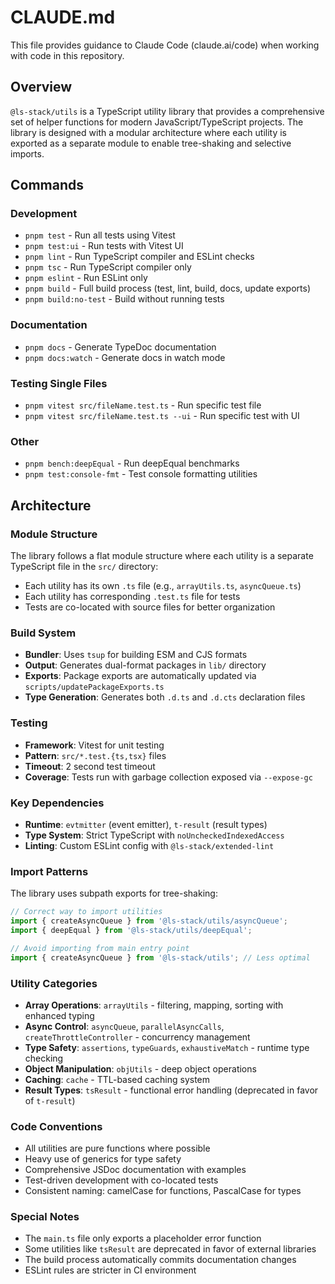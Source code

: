 # CLAUDE.md

This file provides guidance to Claude Code (claude.ai/code) when working with code in this repository.

## Overview

`@ls-stack/utils` is a TypeScript utility library that provides a comprehensive set of helper functions for modern JavaScript/TypeScript projects. The library is designed with a modular architecture where each utility is exported as a separate module to enable tree-shaking and selective imports.

## Commands

### Development
- `pnpm test` - Run all tests using Vitest
- `pnpm test:ui` - Run tests with Vitest UI
- `pnpm lint` - Run TypeScript compiler and ESLint checks
- `pnpm tsc` - Run TypeScript compiler only
- `pnpm eslint` - Run ESLint only
- `pnpm build` - Full build process (test, lint, build, docs, update exports)
- `pnpm build:no-test` - Build without running tests

### Documentation
- `pnpm docs` - Generate TypeDoc documentation
- `pnpm docs:watch` - Generate docs in watch mode

### Testing Single Files
- `pnpm vitest src/fileName.test.ts` - Run specific test file
- `pnpm vitest src/fileName.test.ts --ui` - Run specific test with UI

### Other
- `pnpm bench:deepEqual` - Run deepEqual benchmarks
- `pnpm test:console-fmt` - Test console formatting utilities

## Architecture

### Module Structure
The library follows a flat module structure where each utility is a separate TypeScript file in the `src/` directory:
- Each utility has its own `.ts` file (e.g., `arrayUtils.ts`, `asyncQueue.ts`)
- Each utility has corresponding `.test.ts` file for tests
- Tests are co-located with source files for better organization

### Build System
- **Bundler**: Uses `tsup` for building ESM and CJS formats
- **Output**: Generates dual-format packages in `lib/` directory
- **Exports**: Package exports are automatically updated via `scripts/updatePackageExports.ts`
- **Type Generation**: Generates both `.d.ts` and `.d.cts` declaration files

### Testing
- **Framework**: Vitest for unit testing
- **Pattern**: `src/*.test.{ts,tsx}` files
- **Timeout**: 2 second test timeout
- **Coverage**: Tests run with garbage collection exposed via `--expose-gc`

### Key Dependencies
- **Runtime**: `evtmitter` (event emitter), `t-result` (result types)
- **Type System**: Strict TypeScript with `noUncheckedIndexedAccess`
- **Linting**: Custom ESLint config with `@ls-stack/extended-lint`

### Import Patterns
The library uses subpath exports for tree-shaking:
```typescript
// Correct way to import utilities
import { createAsyncQueue } from '@ls-stack/utils/asyncQueue';
import { deepEqual } from '@ls-stack/utils/deepEqual';

// Avoid importing from main entry point
import { createAsyncQueue } from '@ls-stack/utils'; // Less optimal
```

### Utility Categories
- **Array Operations**: `arrayUtils` - filtering, mapping, sorting with enhanced typing
- **Async Control**: `asyncQueue`, `parallelAsyncCalls`, `createThrottleController` - concurrency management
- **Type Safety**: `assertions`, `typeGuards`, `exhaustiveMatch` - runtime type checking
- **Object Manipulation**: `objUtils` - deep object operations
- **Caching**: `cache` - TTL-based caching system
- **Result Types**: `tsResult` - functional error handling (deprecated in favor of `t-result`)

### Code Conventions
- All utilities are pure functions where possible
- Heavy use of generics for type safety
- Comprehensive JSDoc documentation with examples
- Test-driven development with co-located tests
- Consistent naming: camelCase for functions, PascalCase for types

### Special Notes
- The `main.ts` file only exports a placeholder error function
- Some utilities like `tsResult` are deprecated in favor of external libraries
- The build process automatically commits documentation changes
- ESLint rules are stricter in CI environment